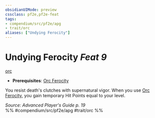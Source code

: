 ```yaml
---
obsidianUIMode: preview
cssclass: pf2e,pf2e-feat
tags:
- compendium/src/pf2e/apg
- trait/orc
aliases: ["Undying Ferocity"]
---
```

# Undying Ferocity  *Feat 9*  
[orc](rules/traits/orc.md "Orc Ancestry & Heritage Trait")  

- **Prerequisites**: [Orc Ferocity](compendium/feats/orc-ferocity.md)

You resist death's clutches with supernatural vigor. When you use [Orc Ferocity](compendium/feats/orc-ferocity.md), you gain temporary Hit Points equal to your level.

*Source: Advanced Player's Guide p. 19*  
%% #compendium/src/pf2e/apg #trait/orc %%